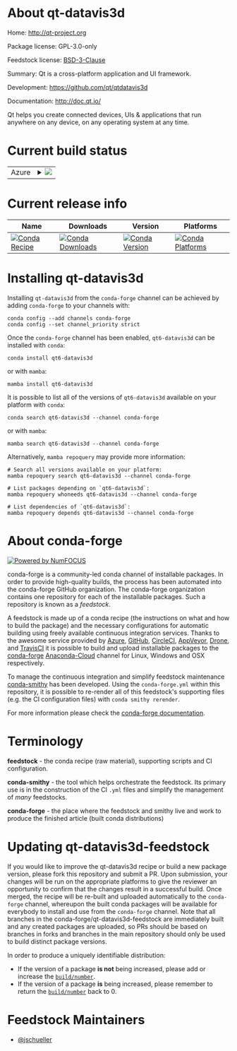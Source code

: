 About qt-datavis3d
==================

Home: http://qt-project.org

Package license: GPL-3.0-only

Feedstock license: [BSD-3-Clause](https://github.com/conda-forge/qt-datavis3d-feedstock/blob/main/LICENSE.txt)

Summary: Qt is a cross-platform application and UI framework.

Development: https://github.com/qt/qtdatavis3d

Documentation: http://doc.qt.io/

Qt helps you create connected devices, UIs & applications that run
anywhere on any device, on any operating system at any time.


Current build status
====================


<table>
    
  <tr>
    <td>Azure</td>
    <td>
      <details>
        <summary>
          <a href="https://dev.azure.com/conda-forge/feedstock-builds/_build/latest?definitionId=18263&branchName=main">
            <img src="https://dev.azure.com/conda-forge/feedstock-builds/_apis/build/status/qt-datavis3d-feedstock?branchName=main">
          </a>
        </summary>
        <table>
          <thead><tr><th>Variant</th><th>Status</th></tr></thead>
          <tbody><tr>
              <td>linux_64</td>
              <td>
                <a href="https://dev.azure.com/conda-forge/feedstock-builds/_build/latest?definitionId=18263&branchName=main">
                  <img src="https://dev.azure.com/conda-forge/feedstock-builds/_apis/build/status/qt-datavis3d-feedstock?branchName=main&jobName=linux&configuration=linux%20linux_64_" alt="variant">
                </a>
              </td>
            </tr><tr>
              <td>linux_aarch64</td>
              <td>
                <a href="https://dev.azure.com/conda-forge/feedstock-builds/_build/latest?definitionId=18263&branchName=main">
                  <img src="https://dev.azure.com/conda-forge/feedstock-builds/_apis/build/status/qt-datavis3d-feedstock?branchName=main&jobName=linux&configuration=linux%20linux_aarch64_" alt="variant">
                </a>
              </td>
            </tr><tr>
              <td>osx_64</td>
              <td>
                <a href="https://dev.azure.com/conda-forge/feedstock-builds/_build/latest?definitionId=18263&branchName=main">
                  <img src="https://dev.azure.com/conda-forge/feedstock-builds/_apis/build/status/qt-datavis3d-feedstock?branchName=main&jobName=osx&configuration=osx%20osx_64_" alt="variant">
                </a>
              </td>
            </tr><tr>
              <td>osx_arm64</td>
              <td>
                <a href="https://dev.azure.com/conda-forge/feedstock-builds/_build/latest?definitionId=18263&branchName=main">
                  <img src="https://dev.azure.com/conda-forge/feedstock-builds/_apis/build/status/qt-datavis3d-feedstock?branchName=main&jobName=osx&configuration=osx%20osx_arm64_" alt="variant">
                </a>
              </td>
            </tr><tr>
              <td>win_64</td>
              <td>
                <a href="https://dev.azure.com/conda-forge/feedstock-builds/_build/latest?definitionId=18263&branchName=main">
                  <img src="https://dev.azure.com/conda-forge/feedstock-builds/_apis/build/status/qt-datavis3d-feedstock?branchName=main&jobName=win&configuration=win%20win_64_" alt="variant">
                </a>
              </td>
            </tr>
          </tbody>
        </table>
      </details>
    </td>
  </tr>
</table>

Current release info
====================

| Name | Downloads | Version | Platforms |
| --- | --- | --- | --- |
| [![Conda Recipe](https://img.shields.io/badge/recipe-qt6--datavis3d-green.svg)](https://anaconda.org/conda-forge/qt6-datavis3d) | [![Conda Downloads](https://img.shields.io/conda/dn/conda-forge/qt6-datavis3d.svg)](https://anaconda.org/conda-forge/qt6-datavis3d) | [![Conda Version](https://img.shields.io/conda/vn/conda-forge/qt6-datavis3d.svg)](https://anaconda.org/conda-forge/qt6-datavis3d) | [![Conda Platforms](https://img.shields.io/conda/pn/conda-forge/qt6-datavis3d.svg)](https://anaconda.org/conda-forge/qt6-datavis3d) |

Installing qt-datavis3d
=======================

Installing `qt-datavis3d` from the `conda-forge` channel can be achieved by adding `conda-forge` to your channels with:

```
conda config --add channels conda-forge
conda config --set channel_priority strict
```

Once the `conda-forge` channel has been enabled, `qt6-datavis3d` can be installed with `conda`:

```
conda install qt6-datavis3d
```

or with `mamba`:

```
mamba install qt6-datavis3d
```

It is possible to list all of the versions of `qt6-datavis3d` available on your platform with `conda`:

```
conda search qt6-datavis3d --channel conda-forge
```

or with `mamba`:

```
mamba search qt6-datavis3d --channel conda-forge
```

Alternatively, `mamba repoquery` may provide more information:

```
# Search all versions available on your platform:
mamba repoquery search qt6-datavis3d --channel conda-forge

# List packages depending on `qt6-datavis3d`:
mamba repoquery whoneeds qt6-datavis3d --channel conda-forge

# List dependencies of `qt6-datavis3d`:
mamba repoquery depends qt6-datavis3d --channel conda-forge
```


About conda-forge
=================

[![Powered by
NumFOCUS](https://img.shields.io/badge/powered%20by-NumFOCUS-orange.svg?style=flat&colorA=E1523D&colorB=007D8A)](https://numfocus.org)

conda-forge is a community-led conda channel of installable packages.
In order to provide high-quality builds, the process has been automated into the
conda-forge GitHub organization. The conda-forge organization contains one repository
for each of the installable packages. Such a repository is known as a *feedstock*.

A feedstock is made up of a conda recipe (the instructions on what and how to build
the package) and the necessary configurations for automatic building using freely
available continuous integration services. Thanks to the awesome service provided by
[Azure](https://azure.microsoft.com/en-us/services/devops/), [GitHub](https://github.com/),
[CircleCI](https://circleci.com/), [AppVeyor](https://www.appveyor.com/),
[Drone](https://cloud.drone.io/welcome), and [TravisCI](https://travis-ci.com/)
it is possible to build and upload installable packages to the
[conda-forge](https://anaconda.org/conda-forge) [Anaconda-Cloud](https://anaconda.org/)
channel for Linux, Windows and OSX respectively.

To manage the continuous integration and simplify feedstock maintenance
[conda-smithy](https://github.com/conda-forge/conda-smithy) has been developed.
Using the ``conda-forge.yml`` within this repository, it is possible to re-render all of
this feedstock's supporting files (e.g. the CI configuration files) with ``conda smithy rerender``.

For more information please check the [conda-forge documentation](https://conda-forge.org/docs/).

Terminology
===========

**feedstock** - the conda recipe (raw material), supporting scripts and CI configuration.

**conda-smithy** - the tool which helps orchestrate the feedstock.
                   Its primary use is in the construction of the CI ``.yml`` files
                   and simplify the management of *many* feedstocks.

**conda-forge** - the place where the feedstock and smithy live and work to
                  produce the finished article (built conda distributions)


Updating qt-datavis3d-feedstock
===============================

If you would like to improve the qt-datavis3d recipe or build a new
package version, please fork this repository and submit a PR. Upon submission,
your changes will be run on the appropriate platforms to give the reviewer an
opportunity to confirm that the changes result in a successful build. Once
merged, the recipe will be re-built and uploaded automatically to the
`conda-forge` channel, whereupon the built conda packages will be available for
everybody to install and use from the `conda-forge` channel.
Note that all branches in the conda-forge/qt-datavis3d-feedstock are
immediately built and any created packages are uploaded, so PRs should be based
on branches in forks and branches in the main repository should only be used to
build distinct package versions.

In order to produce a uniquely identifiable distribution:
 * If the version of a package **is not** being increased, please add or increase
   the [``build/number``](https://docs.conda.io/projects/conda-build/en/latest/resources/define-metadata.html#build-number-and-string).
 * If the version of a package **is** being increased, please remember to return
   the [``build/number``](https://docs.conda.io/projects/conda-build/en/latest/resources/define-metadata.html#build-number-and-string)
   back to 0.

Feedstock Maintainers
=====================

* [@jschueller](https://github.com/jschueller/)

